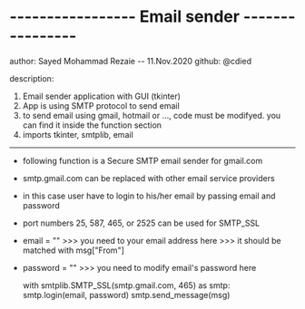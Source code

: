 # -----------------  Email sender  ---------------- #
author: Sayed Mohammad Rezaie -- 11.Nov.2020
github: @cdied



description:
1. Email sender application with GUI (tkinter)
2. App is using SMTP protocol to send email
3. to send email using gmail, hotmail or ..., code must be modifyed. you can find it inside the function section
4. imports tkinter, smtplib, email

-----------------------------------------------------

* following function is a Secure SMTP email sender for gmail.com
* smtp.gmail.com can be replaced with other email service providers
* in this case user have to login to his/her email by passing email and password
* port numbers 25, 587, 465, or 2525 can be used for SMTP_SSL

* email = "" >>> you need to your email address here >>> it should be matched with msg["From"]
* password = "" >>> you need to modify email's password here
    
     with smtplib.SMTP_SSL(smtp.gmail.com, 465) as smtp:
        smtp.login(email, password)
        smtp.send_message(msg)
    
